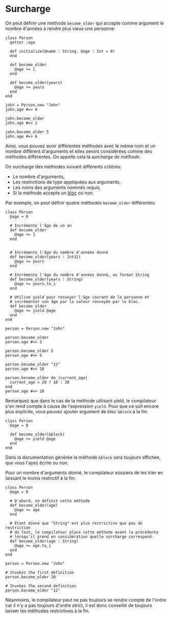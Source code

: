 # Surcharge

On peut définir une méthode `become_older` qui accepte comme argument le nombre d'années à rendre plus vieux une personne:

```crystal
class Person
  getter :age

  def initialize(@name : String, @age : Int = 0)
  end

  def become_older
    @age += 1
  end

  def become_older(years)
    @age += years
  end
end

john = Person.new "John"
john.age #=> 0

john.become_older
john.age #=> 1

john.become_older 5
john.age #=> 6
```

Ainsi, vous pouvez avoir différentes méthodes avec le même nom et un nombre différent d'arguments et elles seront considérées comme des méthodes différentes. On appelle cela la *surcharge de méthode*.

On surcharge des méthodes suivant différents critères:

* Le nombre d'arguments,
* Les restrictions de type appliquées aux arguments,
* Les noms des arguments nommés requis,
* Si la méthode accepte un [bloc](blocks_and_procs.html) ou non.

Par exemple, on peut définir quatre méthodes `become_older` différentes:

```crystal
class Person
  @age = 0

  # Incrémente l'âge de un an
  def become_older
    @age += 1
  end


  # Incrémente l'âge du nombre d'années donné
  def become_older(years : Int32)
    @age += years
  end

  # Incrémente l'âge du nombre d'années donné, au format String
  def become_older(years : String)
    @age += years.to_i
  end

  # Utilise yield pour renvoyer l'âge courant de la personne et
  # incrémenter son âge par la valeur renvoyée par le bloc.
  def become_older
    @age += yield @age
  end
end

person = Person.new "John"

person.become_older
person.age #=> 1

person.become_older 5
person.age #=> 6

person.become_older "12"
person.age #=> 18

person.become_older do |current_age|
  current_age < 20 ? 10 : 30
end
person.age #=> 28
```

Remarquez que dans le cas de la méthode utilisant yield, le compilateur s'en rend compte à cause de l'expression `yield`.
Pour que ce soit encore plus explicite, vous pouvez ajouter argument de bloc `&block` à la fin:

```crystal
class Person
  @age = 0

  def become_older(&block)
    @age += yield @age
  end
end
```

Dans la documentation générée la méthode `&block` sera toujours affichée, que vous l'ayez écrite ou non.

Pour un nombre d'arguments donné, le compilateur essaiera de les trier en laissant le moins restrictif à la fin:

```crystal
class Person
  @age = 0

  # D'abord, on définit cette méthode
  def become_older(age)
    @age += age
  end

  # Etant donné que "String" est plus restrictive que pas de restriction
  # du tout, le compilateur place cette méthode avant la précédente
  # lorsqu'il prend en considération quelle surcharge correspond.
  def become_older(age : String)
    @age += age.to_i
  end
end

person = Person.new "John"

# Invokes the first definition
person.become_older 20

# Invokes the second definition
person.become_older "12"
```

Néanmoins, le compilateur peut ne pas toujours se rendre compte de l'ordre car il n'y a pas toujours d'ordre strict,
il est donc conseillé de toujours laisser les méthodes restrictives à la fin.
